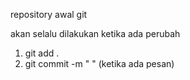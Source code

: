 repository awal git

akan selalu dilakukan ketika ada perubah
1. git add .
2. git commit -m " " (ketika ada pesan)